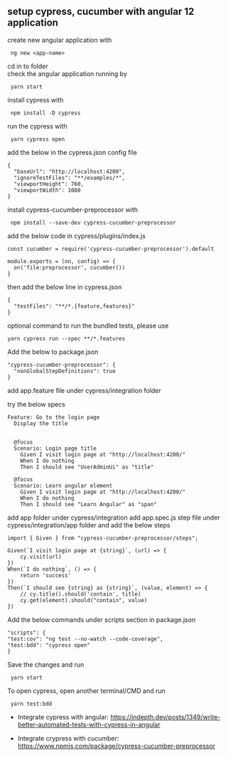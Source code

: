 ## setup cypress, cucumber with angular 12 application
create new angular application with

```
 ng new <app-name>
```

cd in to <app-name> folder  
check the angular application running by
```
 yarn start  
```
  
install cypress with
```
 npm install -D cypress
```
  
run the cypress with
```
 yarn cypress open
```
  
add the below in the cypress.json config file
```
{
  "baseUrl": "http://localhost:4200",
  "ignoreTestFiles": "**/examples/*",
  "viewportHeight": 760,
  "viewportWidth": 1080
}
```

install cypress-cucumber-preprocessor with
```
 npm install --save-dev cypress-cucumber-preprocessor
```
  
add the below code in cypress/plugins/index.js
```
const cucumber = require('cypress-cucumber-preprocessor').default

module.exports = (on, config) => {
  on('file:preprocessor', cucumber())
}
```
  
then add the below line in cypress.json
```  
{
  "testFiles": "**/*.{feature,features}"
}
```
optional command to run the bundled tests, please use
```
yarn cypress run --spec **/*.features 
```
Add the below to package.json
```
"cypress-cucumber-preprocessor": {
  "nonGlobalStepDefinitions": true
}
```
add app.feature file under cypress/integration folder

try the below specs
```
Feature: Go to the login page
  Display the title


  @focus  
  Scenario: Login page title
    Given I visit login page at "http://localhost:4200/"
    When I do nothing
    Then I should see "UserAdminUi" as "title"

  @focus
  Scenario: Learn angular element
    Given I visit login page at "http://localhost:4200/"
    When I do nothing
    Then I should see "Learn Angular" as "span"
```
add app folder under cypress/integration
add app.spec.js step file under cypress/integration/app folder and add the below steps

```
import { Given } from "cypress-cucumber-preprocessor/steps";

Given(`I visit login page at {string}`, (url) => {
    cy.visit(url)
})
When(`I do nothing`, () => {
    return 'success'
})
Then(`I should see {string} as {string}`, (value, element) => {
    // cy.title().should('contain', title)
    cy.get(element).should("contain", value)
})
```
  
Add the below commands under scripts section in package.json
  ```
"scripts": {
  "test:cov": "ng test --no-watch --code-coverage",
  "test:bdd": "cypress open"
 } 
 ``` 
  
Save the changes and run 
```
 yarn start
```

To open cypress, open another terminal/CMD and run
```
 yarn test:bdd
```

- Integrate cypress with angular: https://indepth.dev/posts/1349/write-better-automated-tests-with-cypress-in-angular

- Integrate crypress with cucumber: https://www.npmjs.com/package/cypress-cucumber-preprocessor
